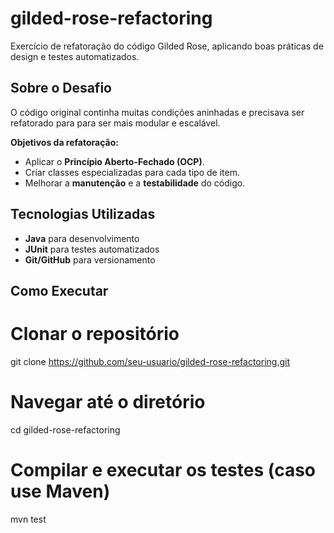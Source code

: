 # gilded-rose-refactoring
Exercício de refatoração do código Gilded Rose, aplicando boas práticas de design e testes automatizados.


## Sobre o Desafio

O código original continha muitas condições aninhadas e precisava ser refatorado para para ser mais modular e escalável.


**Objetivos da refatoração:**
- Aplicar o **Princípio Aberto-Fechado (OCP)**.
- Criar classes especializadas para cada tipo de item.
- Melhorar a **manutenção** e a **testabilidade** do código.

## Tecnologias Utilizadas
- **Java** para desenvolvimento
- **JUnit** para testes automatizados
- **Git/GitHub** para versionamento

## Como Executar

# Clonar o repositório
git clone https://github.com/seu-usuario/gilded-rose-refactoring.git

# Navegar até o diretório
cd gilded-rose-refactoring

# Compilar e executar os testes (caso use Maven)
mvn test